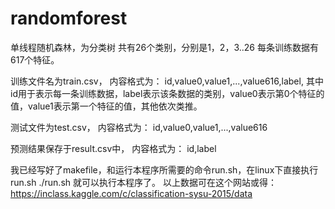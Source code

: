 # randomforest
单线程随机森林，为分类树
共有26个类别，分别是1，2，3..26
每条训练数据有617个特征。

训练文件名为train.csv，
内容格式为：
id,value0,value1,...,value616,label,
其中id用于表示每一条训练数据，label表示该条数据的类别，value0表示第0个特征的值，value1表示第一个特征的值，其他依次类推。

测试文件为test.csv，
内容格式为：
id,value0,value1,...,value616

预测结果保存于result.csv中，
内容格式为：
id,label


我已经写好了makefile，和运行本程序所需要的命令run.sh，在linux下直接执行run.sh
./run.sh
就可以执行本程序了。
以上数据可在这个网站或得：https://inclass.kaggle.com/c/classification-sysu-2015/data



